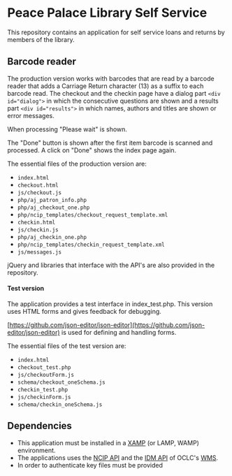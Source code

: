 # Peace Palace Library Self Service

This repository contains an application for self service loans and returns by members of the library.

## Barcode reader

The production version works with barcodes that are read by a barcode reader that adds a Carriage Return character (13) as a suffix to each barcode read.
The checkout and the checkin page have a dialog part `<div id="dialog">` in which the consecutive questions are shown and a results part `<div id="results">` in which names, authors and titles are shown or error messages. 

When processing "Please wait" is shown.

The "Done" button is shown after the first item barcode is scanned and processed. A click on "Done" shows the index page again.

The essential files of the production version are:
* `index.html`
* `checkout.html`
* `js/checkout.js`
* `php/aj_patron_info.php`
* `php/aj_checkout_one.php`
* `php/ncip_templates/checkout_request_template.xml`
* `checkin.html`
* `js/checkin.js`
* `php/aj_checkin_one.php`
* `php/ncip_templates/checkin_request_template.xml`
* `js/messages.js`

jQuery and libraries that interface with the API's are also provided in the repository.

#### Test version
The application provides a test interface in index_test.php. This version uses HTML forms and gives feedback for debugging.

[https://github.com/json-editor/json-editor](https://github.com/json-editor/json-editor) is used  for defining and handling forms.

The essential files of the test version are:
* `index.html`
* `checkout_test.php`
* `js/checkoutForm.js`
* `schema/checkout_oneSchema.js`
* `checkin_test.php`
* `js/checkinForm.js`
* `schema/checkin_oneSchema.js`


## Dependencies
* This application must be installed in a [XAMP](https://www.apachefriends.org/index.html) (or LAMP, WAMP) environment.
* The applications uses the [NCIP API](https://www.oclc.org/developer/develop/web-services/wms-ncip-service.en.html) and the [IDM API](https://www.oclc.org/developer/develop/web-services/worldshare-identity-management-api.en.html) of OCLC's [WMS](https://www.oclc.org/nl/worldshare-management-services.html).
* In order to authenticate key files must be provided
